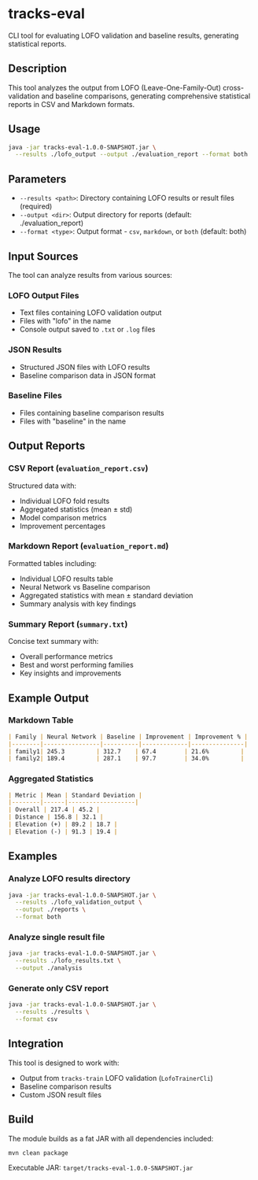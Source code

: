 # tracks-eval

CLI tool for evaluating LOFO validation and baseline results, generating statistical reports.

## Description

This tool analyzes the output from LOFO (Leave-One-Family-Out) cross-validation and baseline comparisons, generating comprehensive statistical reports in CSV and Markdown formats.

## Usage

```bash
java -jar tracks-eval-1.0.0-SNAPSHOT.jar \
  --results ./lofo_output --output ./evaluation_report --format both
```

## Parameters

- `--results <path>`: Directory containing LOFO results or result files (required)
- `--output <dir>`: Output directory for reports (default: ./evaluation_report)
- `--format <type>`: Output format - `csv`, `markdown`, or `both` (default: both)

## Input Sources

The tool can analyze results from various sources:

### LOFO Output Files
- Text files containing LOFO validation output
- Files with "lofo" in the name
- Console output saved to `.txt` or `.log` files

### JSON Results
- Structured JSON files with LOFO results
- Baseline comparison data in JSON format

### Baseline Files
- Files containing baseline comparison results
- Files with "baseline" in the name

## Output Reports

### CSV Report (`evaluation_report.csv`)
Structured data with:
- Individual LOFO fold results
- Aggregated statistics (mean ± std)
- Model comparison metrics
- Improvement percentages

### Markdown Report (`evaluation_report.md`)
Formatted tables including:
- Individual LOFO results table
- Neural Network vs Baseline comparison
- Aggregated statistics with mean ± standard deviation
- Summary analysis with key findings

### Summary Report (`summary.txt`)
Concise text summary with:
- Overall performance metrics
- Best and worst performing families
- Key insights and improvements

## Example Output

### Markdown Table
```markdown
| Family | Neural Network | Baseline | Improvement | Improvement % |
|--------|----------------|----------|-------------|---------------|
| family1| 245.3         | 312.7    | 67.4        | 21.6%         |
| family2| 189.4         | 287.1    | 97.7        | 34.0%         |
```

### Aggregated Statistics
```markdown
| Metric | Mean | Standard Deviation |
|--------|------|-------------------|
| Overall | 217.4 | 45.2 |
| Distance | 156.8 | 32.1 |
| Elevation (+) | 89.2 | 18.7 |
| Elevation (-) | 91.3 | 19.4 |
```

## Examples

### Analyze LOFO results directory
```bash
java -jar tracks-eval-1.0.0-SNAPSHOT.jar \
  --results ./lofo_validation_output \
  --output ./reports \
  --format both
```

### Analyze single result file
```bash
java -jar tracks-eval-1.0.0-SNAPSHOT.jar \
  --results ./lofo_results.txt \
  --output ./analysis
```

### Generate only CSV report
```bash
java -jar tracks-eval-1.0.0-SNAPSHOT.jar \
  --results ./results \
  --format csv
```

## Integration

This tool is designed to work with:
- Output from `tracks-train` LOFO validation (`LofoTrainerCli`)
- Baseline comparison results
- Custom JSON result files

## Build

The module builds as a fat JAR with all dependencies included:

```bash
mvn clean package
```

Executable JAR: `target/tracks-eval-1.0.0-SNAPSHOT.jar`